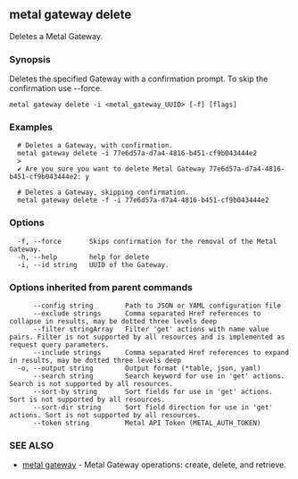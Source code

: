 ## metal gateway delete

Deletes a Metal Gateway.

### Synopsis

Deletes the specified Gateway with a confirmation prompt. To skip the confirmation use --force.

```
metal gateway delete -i <metal_gateway_UUID> [-f] [flags]
```

### Examples

```
  # Deletes a Gateway, with confirmation.
  metal gateway delete -i 77e6d57a-d7a4-4816-b451-cf9b043444e2
  >
  ✔ Are you sure you want to delete Metal Gateway 77e6d57a-d7a4-4816-b451-cf9b043444e2: y

  # Deletes a Gateway, skipping confirmation.
  metal gateway delete -f -i 77e6d57a-d7a4-4816-b451-cf9b043444e2
```

### Options

```
  -f, --force       Skips confirmation for the removal of the Metal Gateway.
  -h, --help        help for delete
  -i, --id string   UUID of the Gateway.
```

### Options inherited from parent commands

```
      --config string        Path to JSON or YAML configuration file
      --exclude strings      Comma separated Href references to collapse in results, may be dotted three levels deep
      --filter stringArray   Filter 'get' actions with name value pairs. Filter is not supported by all resources and is implemented as request query parameters.
      --include strings      Comma separated Href references to expand in results, may be dotted three levels deep
  -o, --output string        Output format (*table, json, yaml)
      --search string        Search keyword for use in 'get' actions. Search is not supported by all resources.
      --sort-by string       Sort fields for use in 'get' actions. Sort is not supported by all resources.
      --sort-dir string      Sort field direction for use in 'get' actions. Sort is not supported by all resources.
      --token string         Metal API Token (METAL_AUTH_TOKEN)
```

### SEE ALSO

* [metal gateway](metal_gateway.md)	 - Metal Gateway operations: create, delete, and retrieve.


